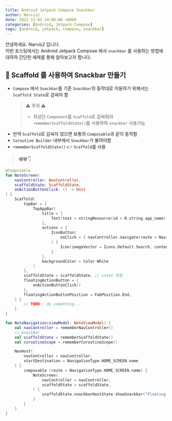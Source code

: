 ```yaml
---
title: Android Jetpack Compose Snackbar
author: Narvis2
date: 2022-11-02 14:09:00 +0900
categories: [Android, Jetpack-Compose]
tags: [android, jetpack, compose, snackbar]
---
```


안녕하세요. Narvis2 입니다.  
이번 포스팅에서는 Android Jetpack Compose 에서 `snackbar` 를 사용하는 방법에 대하여 간단한 예제를 통해 알아보고자 합니다.

## 🍎 Scaffold 를 사용하여 Snackbar 만들기

- `Compose` 에서 `Snackbar`를 기존 `Snackbar`의 동작대로 이용하기 위해서는 `Scaffold State`로 감싸야 함
  > ⚠️ 주의 ⚠️
  >
  > - 최상단 `Component`를 `Scaffold`로 감싸줘야 `rememberScaffoldState()`를 사용하여 `snackbar` 사용가능
- 만약 `Scaffold`로 감싸지 않으면 보통의 `Composable`과 같이 동작함
- `Coroutine Builder` 내부에서 `Snackbar`가 불려야함
- `rememberScaffoldState()` 👉 `Scaffold`를 사용

> **_예제_** 👇

```kotlin
@Composable
fun NoteScreen(
    navController: NavController,
    scaffoldState: ScaffoldState,
    onActionButtonClick: () -> Unit
) {
    Scaffold(
        topBar = {
            TopAppBar(
                title = {
                    Text(text = stringResource(id = R.string.app_name))
                },
                actions = {
                    IconButton(
                        onClick = { navController.navigate(route = NavigationType.SEARCH_SCREEN.name) }
                    ) {
                        Icon(imageVector = Icons.Default.Search, contentDescription = "Search")
                    }
                },
                backgroundColor = Color.White
            )
        },
        scaffoldState = scaffoldState, // state 연결
        floatingActionButton = {
            onActionButtonClick()
        },
        floatingActionButtonPosition = FabPosition.End,
    ) {
        // TODO:: do something...
    }
}

fun NoteNavigation(viewModel: NoteViewModel) {
    val navController = rememberNavController()
    // SnackBar
    val scaffoldState = rememberScaffoldState()
    val coroutineScope = rememberCoroutineScope()

    NavHost(
        navController = navController,
        startDestination = NavigationType.HOME_SCREEN.name
    ) {
        composable (route = NavigationType.HOME_SCREEN.name) {
            NoteScreen(
                navController = navController,
                scaffoldState = scaffoldState,
            ) {
                scaffoldState.snackbarHostState.showSnackbar("Floating Action Button Click")
            }
        }
    }
}
```
